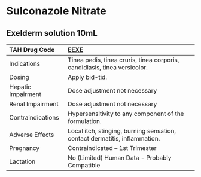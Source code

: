 # Sulconazole Nitrate

## Exelderm solution 10mL

| TAH Drug Code      | [**EEXE**](https://www.tahsda.org.tw/drugs/hissearch.php?drug_code=EEXE)   |
|:-------------------|:---------------------------------------------------------------------------|
| Indications        | Tinea pedis, tinea cruris, tinea corporis, candidiasis, tinea versicolor.  |
| Dosing             | Apply bid-tid.                                                             |
| Hepatic Impairment | Dose adjustment not necessary                                              |
| Renal Impairment   | Dose adjustment not necessary                                              |
| Contraindications  | Hypersensitivity to any component of the formulation.                      |
| Adverse Effects    | Local itch, stinging, burning sensation, contact dermatitis, inflammation. |
| Pregnancy          | Contraindicated – 1st Trimester                                            |
| Lactation          | No (Limited) Human Data - Probably Compatible                              |

